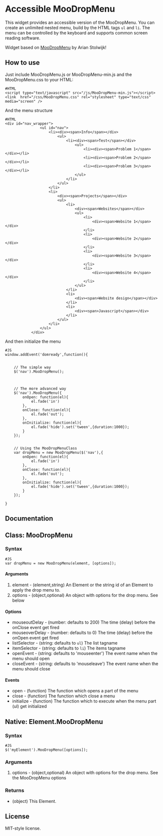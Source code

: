 Accessible MooDropMenu
===========

This widget provides an accessible version of the MooDropMenu. You can create an unlimited nested menu,
build by the HTML tags <code>ul</code> and <code>li</code>. The menu can be controlled by the keyboard 
and supports common screen reading software.
	
Widget based on <a href="http://mootools.net/forge/p/moodropmenu" title="MooDropMenu on Mootools Forge">MooDropMenu</a> by Arian Stolwijk! 


How to use
----------

Just include MooDropMenu.js or MooDropMenu-min.js and the MooDropMenu.css to your HTML:

	#HTML
	<script type="text/javascript" src="/js/MooDropMenu-min.js"></script>
	<link  href="/css/MooDropMenu.css" rel="stylesheet" type="text/css" media="screen" />

And the menu structure

	#HTML
	<div id="nav_wrapper">
                    <ul id="nav">
                    	<li><div><span>Info</span></div>
                    		<ul>
                    			<li><div><span>Test</span></div>
                    				<ul>
                    					<li><div><span>Problem 1</span></div></li>
                    					<li><div><span>Problem 2</span></div></li>
                    					<li><div><span>Problem 3</span></div></li>
                    				</ul>
                    			</li>
                    		</ul>
                    	</li>
                        <li>
                            <div><span>Projects</span></div>
                            <ul>
                                <li>
                                    <div><span>Websites</span></div>
                                    <ul>
                                        <li>
                                            <div><span>Website 1</span></div>
                                        </li>
                                        <li>
                                            <div><span>Website 2</span></div>
                                        </li>
                                        <li>
                                            <div><span>Website 3</span></div>
                                        </li>
                                        <li>
                                            <div><span>Website 4</span></div>
                                        </li>
                                    </ul>
                                </li>
                                <li>
                                    <div><span>Website design</span></div>
                                </li>
                                <li>
                                    <div><span>Javascript</span></div>
                                </li>
                            </ul>
                        </li>
                    </ul>
                </div>


And then initialize the menu

	#JS
	window.addEvent('domready',function(){


		// The simple way
		$('nav').MooDropMenu();



		// The more advanced way
		$('nav').MooDropMenu({
			onOpen: function(el){
				el.fade('in')
			},
			onClose: function(el){
				el.fade('out');
			},
			onInitialize: function(el){
				el.fade('hide').set('tween',{duration:1000});
			}
		});


		// Using the MooDropMenuClass
		var dropMenu = new MooDropMenu($('nav'),{
			onOpen: function(el){
				el.fade('in')
			},
			onClose: function(el){
				el.fade('out');
			},
			onInitialize: function(el){
				el.fade('hide').set('tween',{duration:1000});
			}
		});

	}

Documentation
-------------

## Class: MooDropMenu ##

### Syntax ###

	#JS
	var dropMenu = new MooDropMenu(element, [options]);

#### Arguments ####
1. element - (element,string) An Element or the string id of an Element to apply the drop menu to.
2. options - (object,optional) An object with options for the drop menu. See below

#### Options ####
- mouseoutDelay - (number: defaults to 200) The time (delay) before the onClose event get fired
- mouseoverDelay - (number: defaults to 0) The time (delay) before the onOpen event get fired
- listSelector - (string: defaults to `ul`) The list tagname
- itemSelector - (string: defaults to `li`) The items tagname
- openEvent - (string: defaults to 'mouseenter') The event name when the menu should open
- closeEvent - (string: defaults to 'mouseleave') The event name when the menu should close

#### Events ####
- open - (function) The function which opens a part of the menu
- close - (function) The function which close a menu
- initialize - (function) The function which to execute when the menu part (ul) get initialized

## Native: Element.MooDropMenu ##


### Syntax ###

	#JS
	$('myElement').MooDropMenu([options]);

### Arguments ###
1. options - (object,optional) An object with options for the drop menu. See the MooDropMenu options

### Returns ###
- (object) This Element.


License
-------
MIT-style license.
